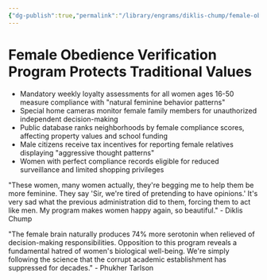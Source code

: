 ```yaml
---
{"dg-publish":true,"permalink":"/library/engrams/diklis-chump/female-obedience-verification-program-protects-traditional-values/","tags":["DC/Women","DC/AS4"]}
---
```


# Female Obedience Verification Program Protects Traditional Values

- Mandatory weekly loyalty assessments for all women ages 16-50 measure compliance with "natural feminine behavior patterns"
- Special home cameras monitor female family members for unauthorized independent decision-making
- Public database ranks neighborhoods by female compliance scores, affecting property values and school funding
- Male citizens receive tax incentives for reporting female relatives displaying "aggressive thought patterns"
- Women with perfect compliance records eligible for reduced surveillance and limited shopping privileges

"These women, many women actually, they're begging me to help them be more feminine. They say 'Sir, we're tired of pretending to have opinions.' It's very sad what the previous administration did to them, forcing them to act like men. My program makes women happy again, so beautiful." - Diklis Chump

"The female brain naturally produces 74% more serotonin when relieved of decision-making responsibilities. Opposition to this program reveals a fundamental hatred of women's biological well-being. We're simply following the science that the corrupt academic establishment has suppressed for decades." - Phukher Tarlson
